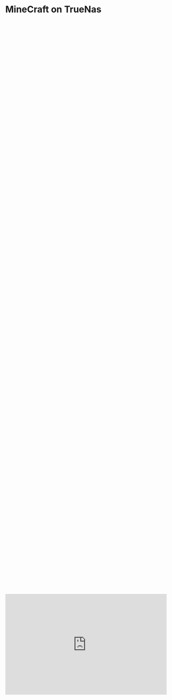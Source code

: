 # MineCraft on TrueNas

<div style="display: flex; justify-content: center; align-items: center; height: 100%;">
    <iframe width="560" height="315" src="https://www.youtube.com/embed/w_Qbzbc0bWA?si=pwEfwIQCZd5ZEPDQ" frameborder="0" allow="accelerometer; autoplay; clipboard-write; encrypted-media; gyroscope; picture-in-picture" allowfullscreen></iframe>
</div>


Hey all, in today’s video, I am going to cover setting up ANY version of Minecraft on TrueNas (Minecraft Vanilla, Spigot, Bucket, Paper, Folia, Fabric, Forge, NeoForge, CurseForge, Modrinth, Feed the Beast, Pufferfish, etc., etc.)

## Installing Minecraft

1.  Log in to your TrueNas machine. If you have not set up TrueNas before, check out our video [here](https://www.youtube.com/watch?v=xHseIdxtugk&t=1s&ab_channel=LearnToHomeLab)
2.  Click the _apps_ page on the left!
<a href="/images/HowToInstallMinecraftOnTrueNAS/2 image.png" class="image-expand">
    <img src="/images/HowToInstallMinecraftOnTrueNAS/2 image.png" alt="Description of your image">
</a>
3.  Click _Discover Apps_ on the top right (the blue button).
<a href="/images/HowToInstallMinecraftOnTrueNAS/3 image.png" class="image-expand">
    <img src="/images/HowToInstallMinecraftOnTrueNAS/3 image.png" alt="Description of your image">
</a>
4.  In the search bar, type _Minecraft_!
<a href="/images/HowToInstallMinecraftOnTrueNAS/4 image.png" class="image-expand">
    <img src="/images/HowToInstallMinecraftOnTrueNAS/4 image.png" alt="Description of your image">
</a>
5.  Select Minecraft Server _Java_ or _Bedrock_ (Bedrock is the cross-platform one, where Java is PC only but many find it to be a better, more original experience to original Minecraft).
6.  Select _install_!
<a href="/images/HowToInstallMinecraftOnTrueNAS/6 image.png" class="image-expand">
    <img src="/images/HowToInstallMinecraftOnTrueNAS/6 image.png" alt="Description of your image">
</a>
    
## Application Settings
    
1.  Name your Minecraft server
2.  Select your time zone
3.  Check the EULA agreement box
4.  Select your Image
5.  Select your Type
6.  Select your Game Mode
7.  Name your Server!

<a href="/images/HowToInstallMinecraftOnTrueNAS/7 image.png" class="image-expand">
    <img src="/images/HowToInstallMinecraftOnTrueNAS/7 image.png" alt="Description of your image">
</a>

------------------
<ol start="8">
8. Add a Recon Password!
</ol>

<a href="/images/HowToInstallMinecraftOnTrueNAS/8 image.png" class="image-expand">
    <img src="/images/HowToInstallMinecraftOnTrueNAS/8 image.png" alt="Description of your image">
</a>

<ol start="9">
9.  Scroll down to _Network Configuration_
</ol>

<ol start="10">
10. Select _Host IP_ under the <em>Host IP</em> section.!
</ol>
<a href="/images/HowToInstallMinecraftOnTrueNAS/10 image.png" class="image-expand">
    <img src="/images/HowToInstallMinecraftOnTrueNAS/10 image.png" alt="Description of your image">
</a>

<ol start="11">
11. Scroll down to <em>Resource Configuration</em>
</ol>

<ol start="12">
12. Set the CPU and RAM count for your machine
</ol>

<ol start="13">
13. Select Install!
</ol>

<a href="/images/HowToInstallMinecraftOnTrueNAS/13 image.png" class="image-expand">
    <img src="/images/HowToInstallMinecraftOnTrueNAS/13 image.png" alt="Description of your image">
</a>

## Launch Minecraft

1.  Launch Minecraft
2.  Go to _Multiplayer_
3.  Select _direct connection_
4.  Type in your TrueNAS Machine IP and the port _25535 (For Java Vanilla)_

There you have it, a Minecraft server setup in just a few minutes!

## Editing Minecraft Server Files

1.  On the _Apps_ page you will select the CLI under the app details!
<a href="/images/HowToInstallMinecraftOnTrueNAS/editing 1 image.png" class="image-expand">
    <img src="/images/HowToInstallMinecraftOnTrueNAS/editing 1 image.png" alt="Description of your image">
</a>

2.  Within the CLI, you will type
    
    ```
    ls
    ```
    
This gives you a list of files to edit!

<a href="/images/HowToInstallMinecraftOnTrueNAS/editing 2 image.png" class="image-expand">
    <img src="/images/HowToInstallMinecraftOnTrueNAS/editing 2 image.png" alt="Description of your image">
</a>

<ol start="3">
3.  We will use Nano to edit the <em>server.properties</em> location.
</ol>
```
nano server.properties
```
    

Within there, you can find important information, such as port numbers, depending on the version you installed, and other server information you may want to change.

<a href="/images/HowToInstallMinecraftOnTrueNAS/editing 3 image.png" class="image-expand">
    <img src="/images/HowToInstallMinecraftOnTrueNAS/editing 3 image.png" alt="Description of your image">
</a>

That is it, I hope you guys enjoyed this tutorial, and stay tuned for more projects coming to the channel soon!

## Follow Us on Social Media

[YouTube](https://www.youtube.com/@learntohomelab)

[Discord](https://discord.gg/6MsHSJWZpH)

[Patreon](https://www.patreon.com/c/learntohomelab)

[Reddit](https://www.reddit.com/r/learntohomelab/)

[Rumble](https://rumble.com/c/c-7585051)